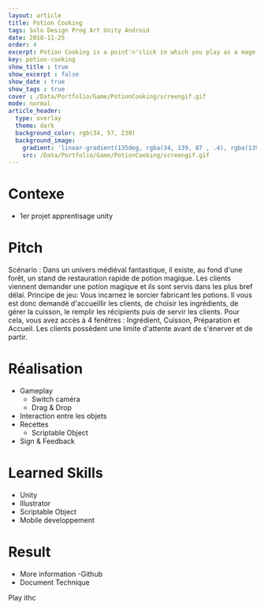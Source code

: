 ```yaml
---
layout: article
title: Potion Cooking
tags: Solo Design Prog Art Unity Android
date: 2018-11-25
order: 4
excerpt: Potion Cooking is a point'n'click in which you play as a mage who must make and sell magic potions to his customers.
key: potion-cooking
show_title : true
show_excerpt : false
show_date : true
show_tags : true
cover : /Data/Portfolio/Game/PotionCooking/screengif.gif
mode: normal
article_header:
  type: overlay
  theme: dark
  background_color: rgb(34, 57, 230)
  background_image: 
    gradient: 'linear-gradient(135deg, rgba(34, 139, 87 , .4), rgba(139, 34, 139, .4))'
    src: /Data/Portfolio/Game/PotionCooking/screengif.gif
---
```


# Contexe
- 1er projet apprentisage unity

# Pitch
Scénario :
Dans un univers médiéval fantastique, il existe, au fond d'une forêt, un stand de restauration
rapide de potion magique. Les clients viennent demander une potion magique et ils sont servis dans
les plus bref délai.
Principe de jeu:
Vous incarnez le sorcier fabricant les potions. Il vous est donc demandé d'accueillir les
clients, de choisir les ingrédients, de gérer la cuisson, le remplir les récipients puis de servir les
clients. Pour cela, vous avez accès à 4 fenêtres : Ingrédient, Cuisson, Préparation et Accueil.
Les clients possèdent une limite d'attente avant de s'énerver et de partir.

# Réalisation
- Gameplay
	- Switch caméra
	- Drag & Drop
- Interaction entre les objets
- Recettes
	- Scriptable Object
- Sign & Feedback

# Learned Skills
- Unity
- Illustrator
- Scriptable Object
- Mobile developpement

# Result

- More information
-Github
- Document Technique

Play ithc

